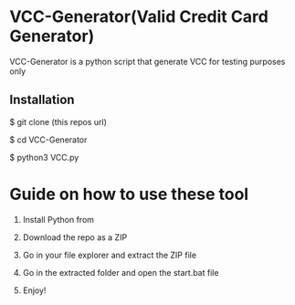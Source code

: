 # VCC-Generator(Valid Credit Card Generator) 
VCC-Generator is a python script that generate VCC for testing purposes only<br>       
   
  
<h2>Installation</h2> 
  
<p>$ git clone (this repos url)</p>   
<p>$ cd VCC-Generator</p>    
<p>$ python3 VCC.py</p>     
    
# Guide on how to use these tool     
  
1. Install Python from 
   
2. Download the repo as a ZIP     
  
3. Go in your file explorer and extract the ZIP file      
      
4. Go in the extracted folder and open the start.bat file   
   
5. Enjoy!